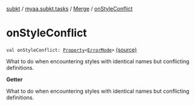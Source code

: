 [subkt](../../index.md) / [myaa.subkt.tasks](../index.md) / [Merge](index.md) / [onStyleConflict](./on-style-conflict.md)

# onStyleConflict

`val onStyleConflict: `[`Property`](https://docs.gradle.org/current/javadoc/org/gradle/api/provider/Property.html)`<`[`ErrorMode`](../-error-mode/index.md)`>` [(source)](https://github.com/Myaamori/SubKt/blob/0.1.10/src/main/kotlin/myaa/subkt/tasks/asstasks.kt#L212)

What to do when encountering styles with identical names but conflicting definitions.

**Getter**

What to do when encountering styles with identical names but conflicting definitions.

